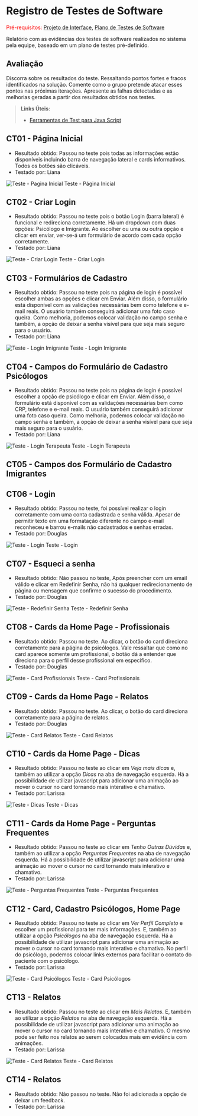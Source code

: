 # Registro de Testes de Software

<span style="color:red">Pré-requisitos: <a href="3-Projeto de Interface.md"> Projeto de Interface</a></span>, <a href="8-Plano de Testes de Software.md"> Plano de Testes de Software</a>

Relatório com as evidências dos testes de software realizados no sistema pela equipe, baseado em um plano de testes pré-definido.

## Avaliação

Discorra sobre os resultados do teste. Ressaltando pontos fortes e fracos identificados na solução. Comente como o grupo pretende atacar esses pontos nas próximas iterações. Apresente as falhas detectadas e as melhorias geradas a partir dos resultados obtidos nos testes.

> **Links Úteis**:
> - [Ferramentas de Test para Java Script](https://geekflare.com/javascript-unit-testing/)

## CT01 - Página Inicial
- Resultado obtido: Passou no teste pois todas as informações estão disponíveis incluindo barra de navegação lateral e cards informativos. Todos os botões são clicáveis. 
- Testado por: Liana

![Teste - Pagina Inicial](docs/img/paginainicial.png) Teste - Página Inicial

## CT02 - Criar Login 
- Resultado obtido: Passou no teste pois o botão Login (barra lateral) é funcional e redireciona corretamente. Há um dropdown com duas opções: Psicólogo e Imigrante. Ao escolher ou uma ou outra opção e clicar em enviar, ver-se-á um formulário de acordo com cada opção corretamente. 
- Testado por: Liana

![Teste - Criar Login](docs/img/criarlogin.png) Teste - Criar Login

## CT03 - Formulários de Cadastro
- Resultado obtido: Passou no teste pois na página de login é possível escolher ambas as opções e clicar em Enviar. Além disso, o formulário está disponível com as validações necessárias bem como telefone e e-mail reais. O usuário também conseguirá adicionar uma foto caso queira. Como melhoria, podemos colocar validação no campo senha e também, a opção de deixar a senha visível para que seja mais seguro para o usuário. 
- Testado por: Liana

![Teste - Login Imigrante](docs/img/loginimigrante.png) Teste - Login Imigrante

## CT04 - Campos do Formulário de Cadastro Psicólogos
- Resultado obtido: Passou no teste pois na página de login é possível escolher a opção de psicólogo e clicar em Enviar. Além disso, o formulário está disponível com as validações necessárias bem como CRP, telefone e e-mail reais. O usuário também conseguirá adicionar uma foto caso queira. Como melhoria, podemos colocar validação no campo senha e também, a opção de deixar a senha visível para que seja mais seguro para o usuário. 
- Testado por: Liana

![Teste - Login Terapeuta](docs/img/loginpsi.png) Teste - Login Terapeuta

## CT05 - Campos dos Formulário de Cadastro Imigrantes

## CT06 - Login
- Resultado obtido: Passou no teste, foi possível realizar o login corretamente com uma conta cadastrada e senha válida. Apesar de permitir texto em uma formatação diferente no campo e-mail reconheceu e barrou e-mails não cadastrados e senhas erradas. 
- Testado por: Douglas

![Teste - Login](docs/img/Login.png) Teste - Login

## CT07 - Esqueci a senha
- Resultado obtido: Não passou no teste, Após preencher com um email válido e clicar em Redefinir Senha, não há qualquer redirecionamento de página ou mensagem que confirme o sucesso do procedimento.
- Testado por: Douglas

![Teste - Redefinir Senha](docs/img/RedefinirSenha.png) Teste - Redefinir Senha

## CT08 - Cards da Home Page - Profissionais
- Resultado obtido: Passou no teste. Ao clicar, o botão do card direciona corretamente para a página de psicólogos. Vale ressaltar que como no card aparece somente um profissional, o botão dá a entender que direciona para o perfil desse profissional em específico. 
- Testado por: Douglas

![Teste - Card Profissionais](docs/img/CardProfissionais.png) Teste - Card Profissionais

## CT09 - Cards da Home Page - Relatos
- Resultado obtido: Passou no teste. Ao clicar, o botão do card direciona corretamente para a página de relatos.
- Testado por: Douglas

![Teste - Card Relatos](docs/img/CardRelatos.png) Teste - Card Relatos

## CT10 - Cards da Home Page - Dicas

- Resultado obtido: Passou no teste ao clicar em *Veja mais dicas* e, também ao utilizar a opção *Dicas* na aba de navegação esquerda. Há a possibilidade de utilizar javascript para adicionar uma animação ao mover o cursor no card tornando mais interativo e chamativo. 
- Testado por: Larissa

![Teste - Dicas](img/dicas.png) Teste - Dicas

## CT11 - Cards da Home Page - Perguntas Frequentes

- Resultado obtido: Passou no teste ao clicar em *Tenho Outras Dúvidas* e, também ao utilizar a opção *Perguntas Frequentes* na aba de navegação esquerda. Há a possibilidade de utilizar javascript para adicionar uma animação ao mover o cursor no card tornando mais interativo e chamativo.
- Testado por: Larissa

![Teste - Perguntas Frequentes](img/perguntasfrequentes.png) Teste - Perguntas Frequentes

## CT12 - Card, Cadastro Psicólogos, Home Page

- Resultado obtido: Passou no teste ao clicar em *Ver Perfil Completo* e escolher um profissional para ter mais informações. E, também ao utilizar a opção *Psicólogos* na aba de navegação esquerda. Há a possibilidade de utilizar javascript para adicionar uma animação ao mover o cursor no card tornando mais interativo e chamativo. No perfil do psicólogo, podemos colocar links externos para facilitar o contato do paciente com o psicólogo. 
- Testado por: Larissa

![Teste - Card Psicólogos](img/cardpsicologos.png) Teste - Card Psicólogos

## CT13 - Relatos

- Resultado obtido: Passou no teste ao clicar em *Mais Relatos*. E, também ao utilizar a opção *Relatos* na aba de navegação esquerda. Há a possibilidade de utilizar javascript para adicionar uma animação ao mover o cursor no card tornando mais interativo e chamativo. O mesmo pode ser feito nos relatos ao serem colocados mais em evidência com animações. 
- Testado por: Larissa

![Teste - Card Relatos](img/cardrelatos.png) Teste - Card Relatos 

## CT14 - Relatos

- Resultado obtido: Não passou no teste. Não foi adicionada a opção de deixar um feedback. 
- Testado por: Larissa
